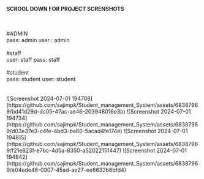 <b>SCROOL DOWN FOR PROJECT SCRENSHOTS</b>


<br>
<br>
#ADMIN
<br>
pass: admin
user : admin
<br>
<br>
#staff
<br>
user: staff
pass: staff
<br><br>
#student<br>
pass: student
user: student
<br>
 <br>
<br>
 ![Screenshot 2024-07-01 194708](https://github.com/sajimpk/Student_management_System/assets/68387969/bd41d29d-dc05-47ac-ae46-203948016e3b)
![Screenshot 2024-07-01 194734](https://github.com/sajimpk/Student_management_System/assets/68387969/d03e37e3-c4fe-4bd3-ba60-5acad4fe174e)
![Screenshot 2024-07-01 194815](https://github.com/sajimpk/Student_management_System/assets/68387969/f21e823f-e7bc-4d5a-8350-a52022151447)
![Screenshot 2024-07-01 194842](https://github.com/sajimpk/Student_management_System/assets/68387969/e04ede46-0907-45ad-ae27-ee6632b6bfd4)

